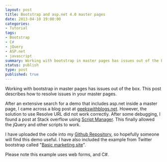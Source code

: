 ```yaml
---
layout: post
title: Bootstrap and asp.net 4.0 master pages
date: 2013-04-10 19:00:00
categories:
- Tutorial
tags:
- Bootstrap
- C#
- jQuery
- ASP.net
- javascript
summary: Working with bootstrap in master pages has issues out of the box. This post describes how to resolve issues in your master pages.
status: publish
type: post
published: true
---
```

<p>Working with bootstrap in master pages has issues out of the box. This post describes how to resolve issues in your master pages.<!--more--></p>
<p>After an extensive search for a demo that includes asp.net inside a master page, I came across a blog post at <a href="http://geekswithblogs.net/JeremyMorgan/archive/2012/09/18/how-to-use-twitter-bootstrap-on-an-asp.net-website.aspx" target="_blank" rel="nofollow">geekswithblogs.net</a>. However, the solution to use Resolve URL did not work correctly. After some debugging, I found a post at Stack overflow using <a href="http://stackoverflow.com/questions/12452109/asp-net-2012-unobtrusive-validation-with-jquery" target="_blank" rel="nofollow">Script Manager</a>. This finally allowed the jQuery and other scripts to work.</p>
<p>I have uploaded the code into my <a href="https://github.com/jennifert/Boostrap-ASP_Net-MasterPages" target="_blank" rel="nofollow"> Github Repository</a>, so hopefully someone will find this demo useful. I have also included the example from Twitter bootstrap called "<a href="http://twitter.github.io/bootstrap/examples/hero.html" target="_blank" rel="nofollow">Basic marketing site</a>".</p>
<p>Please note this example uses web forms, and C#.</p>
